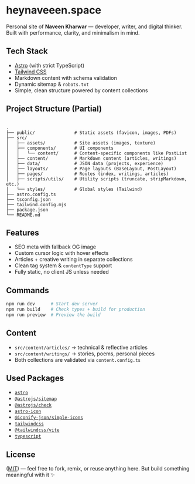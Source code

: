 # heynaveeen.space

Personal site of **Naveen Kharwar** — developer, writer, and digital thinker.  
Built with performance, clarity, and minimalism in mind.

## Tech Stack

- [Astro](https://astro.build/) (with strict TypeScript)
- [Tailwind CSS](https://tailwindcss.com/)
- Markdown content with schema validation
- Dynamic sitemap & `robots.txt`
- Simple, clean structure powered by content collections

## Project Structure (Partial)

```

.
├── public/               # Static assets (favicon, images, PDFs)
├── src/
│   ├── assets/           # Site assets (images, texture)
│   ├── components/       # UI components
│   │   └── content/      # Content-specific components like PostList
│   ├── content/          # Markdown content (articles, writings)
│   ├── data/             # JSON data (projects, experience)
│   ├── layouts/          # Page layouts (BaseLayout, PostLayout)
│   ├── pages/            # Routes (index, writings, articles)
│   ├── scripts/utils/    # Utility scripts (truncate, stripMarkdown, etc.)
│   └── styles/           # Global styles (Tailwind)
├── astro.config.ts
├── tsconfig.json
├── tailwind.config.mjs
├── package.json
└── README.md

````

## Features

- SEO meta with fallback OG image
- Custom cursor logic with hover effects
- Articles + creative writing in separate collections
- Clean tag system & `contentType` support
- Fully static, no client JS unless needed

## Commands

```bash
npm run dev      # Start dev server
npm run build    # Check types + build for production
npm run preview  # Preview the build
````

## Content

* `src/content/articles/` → technical & reflective articles
* `src/content/writings/` → stories, poems, personal pieces
* Both collections are validated via `content.config.ts`

## Used Packages

* [`astro`](https://www.npmjs.com/package/astro)
* [`@astrojs/sitemap`](https://www.npmjs.com/package/@astrojs/sitemap)
* [`@astrojs/check`](https://www.npmjs.com/package/@astrojs/check)
* [`astro-icon`](https://www.npmjs.com/package/astro-icon)
* [`@iconify-json/simple-icons`](https://www.npmjs.com/package/@iconify-json/simple-icons)
* [`tailwindcss`](https://www.npmjs.com/package/tailwindcss)
* [`@tailwindcss/vite`](https://www.npmjs.com/package/@tailwindcss/vite)
* [`typescript`](https://www.npmjs.com/package/typescript)

## License

([MIT](https://github.com/NaveenKharwar/heynaveeen.space/blob/main/LICENSE)) — feel free to fork, remix, or reuse anything here.
But build something meaningful with it ✨
